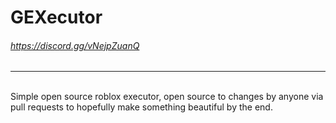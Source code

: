 <h1>GEXecutor</h1>
<h6><a href="https://discord.gg/vNejpZuanQ">https://discord.gg/vNejpZuanQ</a></h4>
<hr>
<br>
Simple open source roblox executor, open source to changes by anyone via pull requests to hopefully make something beautiful by the end.
